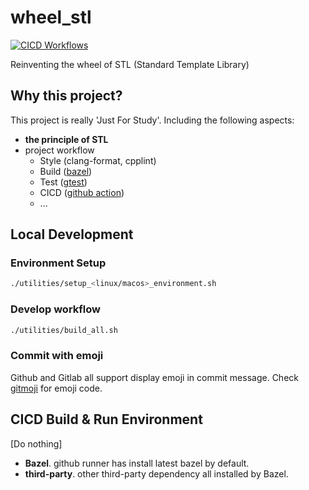 # wheel_stl

[![CICD Workflows](https://github.com/JustForFunOk/wheel_stl/actions/workflows/remote_pipeline.yml/badge.svg)](https://github.com/JustForFunOk/wheel_stl/actions/workflows/remote_pipeline.yml)

Reinventing the wheel of STL (Standard Template Library)

## Why this project?

This project is really 'Just For Study'. Including the following aspects:

* **the principle of STL**
* project workflow
  * Style (clang-format, cpplint)
  * Build ([bazel](https://bazel.build/))
  * Test ([gtest](https://github.com/google/googletest))
  * CICD ([github action](https://docs.github.com/en/actions))
  * ...


## Local Development

### Environment Setup
``` bash
./utilities/setup_<linux/macos>_environment.sh
```
### Develop workflow
``` bash
./utilities/build_all.sh
```

### Commit with emoji
Github and Gitlab all support display emoji in commit message. Check
[gitmoji](https://gitmoji.dev) for emoji code.

## CICD Build & Run Environment

[Do nothing]

* **Bazel**. github runner has install latest bazel by default.
* **third-party**. other third-party dependency all installed by Bazel.